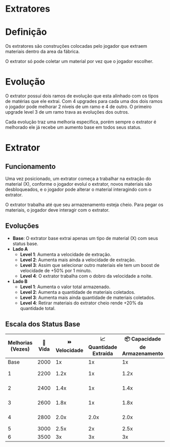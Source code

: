 # Extratores

# Definição

Os extratores são construções colocadas pelo jogador que extraem materiais dentro da area da fábrica. 

O extrator só pode coletar um material por vez que o jogador escolher. 

# Evolução

O extrator possuí dois ramos de evolução que esta alinhado com os tipos de matérias que ele extrai. Com 4 upgrades para cada uma dos dois ramos o jogador pode melhorar 2 níveis de um ramo e 4 de outro. O primeiro upgrade level 3 de um ramo trava as evoluções dos outros.

Cada evolução traz uma melhoria especifica, porém sempre o extrator é melhorado ele já recebe um aumento base em todos seus status. 

# Extrator

## Funcionamento

Uma vez posicionado, um extrator começa a trabalhar na extração do material (X), conforme o jogador evoluí o extrator, novos materiais são desbloqueados, e o jogador pode alterar o material interagindo com o extrator.

O extrator trabalha até que seu armazenamento esteja cheio. Para pegar os materiais, o jogador deve interagir com o extrator.

## Evoluções

- **Base**: O extrator base extrai apenas um tipo de material (X) com seus status base.
- **Lado A**
    - **Level 1**: Aumenta a velocidade de extração.
    - **Level 2**: Aumenta mais ainda a velocidade de extração.
    - **Level 3**: Assim que selecionar outro materiais ele tem um boost de velocidade de +50% por 1 minuto.
    - **Level 4**: O extrator trabalha com o dobro da velocidade a noite.
- **Lado B**
    - **Level 1**: Aumenta o valor total armazenado.
    - **Level 2**: Aumenta a quantidade de materiais coletados.
    - **Level 3**: Aumenta mais ainda quantidade de materiais coletados.
    - **Level 4**: Retirar materiais do extrator cheio rende +20% da quantidade total.

## Escala dos Status Base

| Melhorias (Vezes) | 💖 Vida | ⏩ Velocidade | 📈 Quantidade Extraída | 📦 Capacidade de Armazenamento | Unlock de Material |
| --- | --- | --- | --- | --- | --- |
| Base | 2000 | 1x | 1x | 1x |  |
| 1 | 2200 | 1.2x | 1x | 1.2x | Material Y |
| 2 | 2400 | 1.4x | 1x | 1.4x | Material Z |
| 3 | 2600 | 1.8x | 1x | 1.8x | Material A |
| 4 | 2800 | 2.0x | 2.0x | 2.0x | Material B |
| 5 | 3000 | 2.5x | 2x | 2.5x |  |
| 6 | 3500 | 3x | 3x | 3x |  |